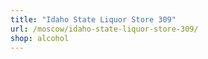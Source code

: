 ```yaml
---
title: "Idaho State Liquor Store 309"
url: /moscow/idaho-state-liquor-store-309/
shop: alcohol
---
```

